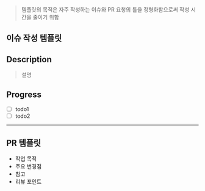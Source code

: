 > 템플릿의 목적은 자주 작성하는 이슈와 PR 요청의 틀을 정형화함으로써 작성 시간을 줄이기 위함
## 이슈 작성 템플릿
## Description
> 설명

## Progress
- [ ] todo1
- [ ] todo2

---

## PR 템플릿
- 작업 목적
- 주요 변경점
- 참고
- 리뷰 포인트
